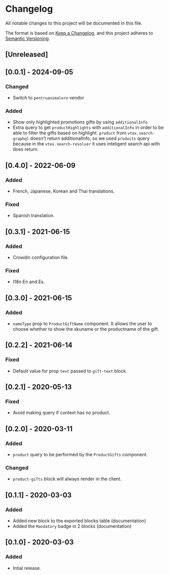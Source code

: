 # Changelog

All notable changes to this project will be documented in this file.

The format is based on [Keep a Changelog](https://keepachangelog.com/en/1.0.0/),
and this project adheres to [Semantic Versioning](https://semver.org/spec/v2.0.0.html).

## [Unreleased]

## [0.0.1] - 2024-09-05

### Changed

- Switch to `pentruanimalero` vendor

### Added

- Show only highlighted promotions gifts by using `additionalInfo`
- Extra query to get `productHighlights` with `additionalInfo` in order to be able to filter the gifts based on highlight. `product` from `vtex.search-graphql` doesn't return additionalInfo, so we used `products` query because in the `vtex.search-resolver` it uses inteligent search api with does return.

## [0.4.0] - 2022-06-09

### Added

- French, Japanese, Korean and Thai translations.

### Fixed

- Spanish translation.

## [0.3.1] - 2021-06-15

### Added

- Crowdin configuration file.

### Fixed

- I18n En and Es.

## [0.3.0] - 2021-06-15

### Added

- `nameType` prop to `ProductGiftName` component. It allows the user to choose whether to show the skuname or the productname of the gift.

## [0.2.2] - 2021-06-14

### Fixed

- Default value for prop `text` passed to `gift-text` block.

## [0.2.1] - 2020-05-13

### Fixed

- Avoid making query if context has no product.

## [0.2.0] - 2020-03-11

### Added

- `product` query to be performed by the `ProductGifts` component.

### Changed

- `product-gifts` block will always render in the client.

## [0.1.1] - 2020-03-03

### Added

- Added new block to the exported blocks table (documentation)
- Added the `Mandatory` badge in 2 blocks (documentation)

## [0.1.0] - 2020-03-03

### Added

- Intial release.
